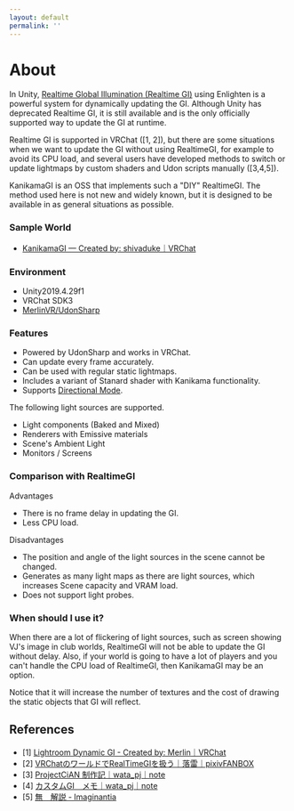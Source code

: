 ```yaml
---
layout: default
permalink: ''
---
```


# About

In Unity, [Realtime Global Illumination (Realtime GI)](https://docs.unity3d.com/2019.4/Documentation/Manual/realtime-gi-using-enlighten.html) using Enlighten is a powerful system for dynamically updating the GI. Although Unity has deprecated Realtime GI, it is still available and is the only officially supported way to update the GI at runtime.

Realtime GI is supported in VRChat ([1, 2]), but there are some situations when we want to update the GI without using RealtimeGI, for example to avoid its CPU load, and several users have developed methods to switch or update lightmaps by custom shaders and Udon scripts manually ([3,4,5]).

KanikamaGI is an OSS that implements such a "DIY" RealtimeGI. The method used here is not new and widely known, but it is designed to be available in as general situations as possible.

### Sample World

- [KanikamaGI — Created by: shivaduke｜VRChat](https://vrchat.com/home/launch?worldId=wrld_ebb1341f-15b5-4ca6-9f38-575dfb01bf01)


### Environment

- Unity2019.4.29f1
- VRChat SDK3
- [MerlinVR/UdonSharp](https://github.com/MerlinVR/UdonSharp)


### Features

- Powered by UdonSharp and works in VRChat.
- Can update every frame accurately.
- Can be used with regular static lightmaps.
- Includes a variant of Stanard shader with Kanikama functionality.
- Supports [Directional Mode](https://docs.unity3d.com/2019.4/Documentation/Manual/LightmappingDirectional.html).


The following light sources are supported.

- Light components (Baked and Mixed)
- Renderers with Emissive materials
- Scene's Ambient Light
- Monitors / Screens

### Comparison with RealtimeGI

Advantages
- There is no frame delay in updating the GI.
- Less CPU load.

Disadvantages
- The position and angle of the light sources in the scene cannot be changed.
- Generates as many light maps as there are light sources, which increases Scene capacity and VRAM load.
- Does not support light probes.


### When should I use it?

When there are a lot of flickering of light sources, such as screen showing VJ's image in club worlds, RealtimeGI will not be able to update the GI without delay.
Also, if your world is going to have a lot of players and you can't handle the CPU load of RealtimeGI, then KanikamaGI may be an option.

Notice that it will increase the number of textures and the cost of drawing the static objects that GI will reflect.



## References

- [1] [Lightroom Dynamic GI - Created by: Μerlin｜VRChat](https://vrchat.com/home/launch?worldId=wrld_dffadff5-a446-4d0f-9053-34ad7a9186a2)
- [2] [VRChatのワールドでRealTimeGIを扱う｜落雷｜pixivFANBOX](https://rakurai5.fanbox.cc/posts/1919059)
- [3] [ProjectCiAN 制作記｜wata_pj｜note](https://note.com/wata_pj/n/n612f66466313)
- [4] [カスタムGI　メモ｜wata_pj｜note](https://note.com/wata_pj/n/n3a6604f9189e)
- [5] [無　解説 - Imaginantia](https://phi16.hatenablog.com/entry/2021/05/29/204643)
